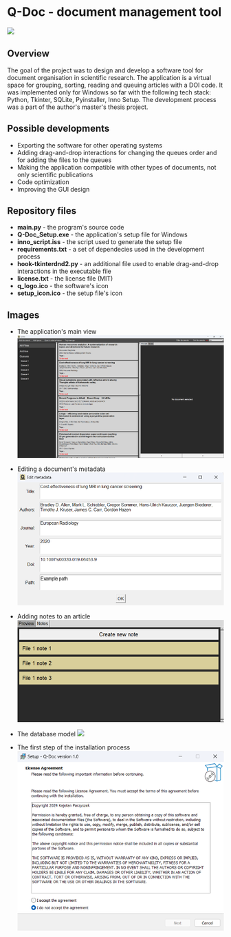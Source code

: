 # Q-Doc - document management tool

![](q_logo.ico)

## Overview

The goal of the project was to design and develop a software tool for document organisation in scientific research. The application is a virtual space for grouping, sorting, reading and queuing articles with a DOI code. It was implemented only for Windows so far with the following tech stack: Python, Tkinter, SQLite, Pyinstaller, Inno Setup. The development process was a part of the author's master's thesis project.

## Possible developments

- Exporting the software for other operating systems
- Adding drag-and-drop interactions for changing the queues order and for adding the files to the queues
- Making the application compatible with other types of documents, not only scientific publications
- Code optimization
- Improving the GUI design

## Repository files

- **main.py** - the program's source code
- **Q-Doc_Setup.exe** - the application's setup file for Windows
- **inno_script.iss** - the script used to generate the setup file
- **requirements.txt** - a set of dependecies used in the development process
- **hook-tkinterdnd2.py** - an additional file used to enable drag-and-drop interactions in the executable file
- **license.txt** - the license file (MIT)
- **q_logo.ico** - the software's icon
- **setup_icon.ico** - the setup file's icon

## Images

- The application's main view
![](Images/q_doc_view.png)

- Editing a document's metadata
![](Images/q_doc_metadata.png)

- Adding notes to an article
![](Images/q_doc_notes.png)

- The database model
![](Images/db_model.png)

- The first step of the installation process
![](Images/q_doc_install_1.png)

